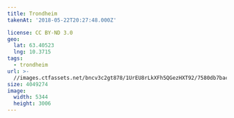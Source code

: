 ```yaml
---
title: Trondheim
takenAt: '2018-05-22T20:27:48.000Z'

license: CC BY-ND 3.0
geo:
  lat: 63.40523
  lng: 10.3715
tags:
  - trondheim
url: >-
  //images.ctfassets.net/bncv3c2gt878/1UrEU8rLkXFh5QGezHXT92/7580db7bacf313887c09cb38efe17a59/trondheim_28413707238_o
size: 4049274
image:
  width: 5344
  height: 3006
---
```

